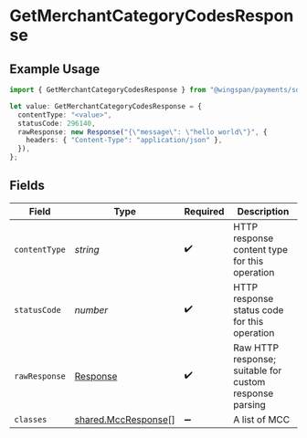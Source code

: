 # GetMerchantCategoryCodesResponse

## Example Usage

```typescript
import { GetMerchantCategoryCodesResponse } from "@wingspan/payments/sdk/models/operations";

let value: GetMerchantCategoryCodesResponse = {
  contentType: "<value>",
  statusCode: 296140,
  rawResponse: new Response("{\"message\": \"hello world\"}", {
    headers: { "Content-Type": "application/json" },
  }),
};
```

## Fields

| Field                                                                 | Type                                                                  | Required                                                              | Description                                                           |
| --------------------------------------------------------------------- | --------------------------------------------------------------------- | --------------------------------------------------------------------- | --------------------------------------------------------------------- |
| `contentType`                                                         | *string*                                                              | :heavy_check_mark:                                                    | HTTP response content type for this operation                         |
| `statusCode`                                                          | *number*                                                              | :heavy_check_mark:                                                    | HTTP response status code for this operation                          |
| `rawResponse`                                                         | [Response](https://developer.mozilla.org/en-US/docs/Web/API/Response) | :heavy_check_mark:                                                    | Raw HTTP response; suitable for custom response parsing               |
| `classes`                                                             | [shared.MccResponse](../../../sdk/models/shared/mccresponse.md)[]     | :heavy_minus_sign:                                                    | A list of MCC                                                         |